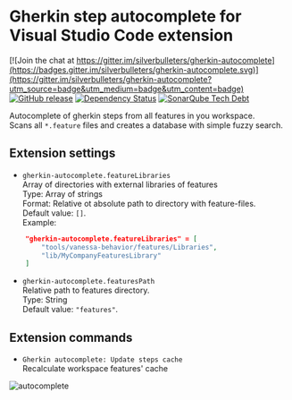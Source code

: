 # Gherkin step autocomplete for Visual Studio Code extension

[![Join the chat at https://gitter.im/silverbulleters/gherkin-autocomplete](https://badges.gitter.im/silverbulleters/gherkin-autocomplete.svg)](https://gitter.im/silverbulleters/gherkin-autocomplete?utm_source=badge&utm_medium=badge&utm_content=badge)
[![GitHub release](https://img.shields.io/github/release/silverbulleters/gherkin-autocomplete.svg)](https://github.com/silverbulleters/gherkin-autocomplete/blob/master/CHANGELOG.md)
[![Dependency Status](https://gemnasium.com/badges/github.com/silverbulleters/gherkin-autocomplete.svg)](https://gemnasium.com/github.com/silverbulleters/gherkin-autocomplete)
[![SonarQube Tech Debt](https://img.shields.io/sonar/https/sonar.silverbulleters.org/gherkin-autocomplete/tech_debt.svg)](https://sonar.silverbulleters.org/dashboard/index/115459)

Autocomplete of gherkin steps from all features in you workspace.  
Scans all `*.feature` files and creates a database with simple fuzzy search.

## Extension settings

* `gherkin-autocomplete.featureLibraries`  
Array of directories with external libraries of features  
Type: Array of strings  
Format: Relative ot absolute path to directory with feature-files.  
Default value: `[]`.  
Example:
```json
    "gherkin-autocomplete.featureLibraries" = [
        "tools/vanessa-behavior/features/Libraries",
        "lib/MyCompanyFeaturesLibrary"
    ]
```  

* `gherkin-autocomplete.featuresPath`  
Relative path to features directory.  
Type: String   
Default value: `"features"`.

## Extension commands

* `Gherkin autocomplete: Update steps cache`  
Recalculate workspace features' cache

![autocomplete](https://cloud.githubusercontent.com/assets/1132840/19971748/ffecea30-a1f0-11e6-9b23-1ed154338d17.gif)
